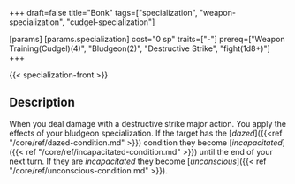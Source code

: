 +++
draft=false
title="Bonk"
tags=["specialization", "weapon-specialization", "cudgel-specialization"]

[params]
  [params.specialization]
    cost="0 sp"
    traits=["-"]
    prereq=["Weapon Training(Cudgel)(4)", "Bludgeon(2)", "Destructive Strike", "fight(1d8+)"]
+++

{{< specialization-front >}}

## Description

When you deal damage with a destructive strike major action.
You apply the effects of your bludgeon specialization. If the target
has the [*dazed*]({{<ref "/core/ref/dazed-condition.md" >}}) condition they
become [*incapacitated*]({{< ref "/core/ref/incapacitated-condition.md" >}})
until the end of your next turn. If they are *incapacitated* they become 
[*unconscious*]({{< ref "/core/ref/unconscious-condition.md" >}}).

